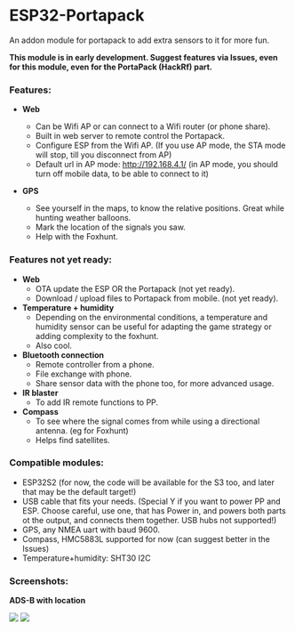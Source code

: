 # ESP32-Portapack
An addon module for portapack to add extra sensors to it for more fun.

**This module is in early development. Suggest features via Issues, even for this module, even for the PortaPack (HackRf) part.**

### Features:

- **Web**
  - Can be Wifi AP or can connect to a Wifi router (or phone share).
  - Built in web server to remote control the Portapack.
  - Configure ESP from the Wifi AP. (If you use AP mode, the STA mode will stop, till you disconnect from AP)
  - Default url in AP mode: http://192.168.4.1/ (in AP mode, you should turn off mobile data, to be able to connect to it)

- **GPS**
  - See yourself in the maps, to know the relative positions. Great while hunting weather balloons.
  - Mark the location of the signals you saw.
  - Help with the Foxhunt.


### Features not yet ready: 

- **Web**
  - OTA update the ESP OR the Portapack (not yet ready).
  - Download / upload files to Portapack from mobile. (not yet ready).
- **Temperature + humidity**
  - Depending on the environmental conditions, a temperature and humidity sensor can be useful for adapting the game strategy or adding complexity to the foxhunt.
  - Also cool.
- **Bluetooth connection**
  - Remote controller from a phone.
  - File exchange with phone.
  - Share sensor data with the phone too, for more advanced usage.
- **IR blaster**
  - To add IR remote functions to PP.
- **Compass**
  - To see where the signal comes from while using a directional antenna. (eg for Foxhunt)
  - Helps find satellites.

### Compatible modules:
- ESP32S2 (for now, the code will be available for the S3 too, and later that may be the default target!)
- USB cable that fits your needs. (Special Y if you want to power PP and ESP. Choose careful, use one, that has Power in, and powers both parts ot the output, and connects them together. USB hubs not supported!)
- GPS, any NMEA uart with baud 9600.
- Compass, HMC5883L supported for now (can suggest better in the Issues)
- Temperature+humidity: SHT30 I2C

### Screenshots:
**ADS-B with location**

![](https://github.com/htotoo/ESP32-Portapack/blob/main/ScreenShots/ADSB_mycoords.png?raw=true)  ![](https://github.com/htotoo/ESP32-Portapack/blob/main/ScreenShots/ADSB_mycoords_with_orientation.png?raw=true)
